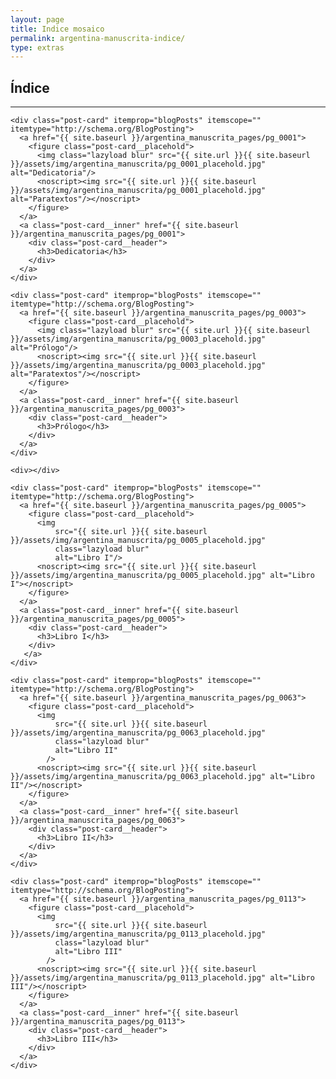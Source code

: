 ```yaml
---
layout: page
title: Indice mosaico
permalink: argentina-manuscrita-indice/
type: extras
---
```


<h2>Índice</h2>

<hr/>

<div class="container">
  <div class="post-list" itemscope="" itemtype="http://schema.org/Blog">

<!-- Dedicatoria -->
    <div class="post-card" itemprop="blogPosts" itemscope="" itemtype="http://schema.org/BlogPosting">
      <a href="{{ site.baseurl }}/argentina_manuscrita_pages/pg_0001">
        <figure class="post-card__placehold">
          <img class="lazyload blur" src="{{ site.url }}{{ site.baseurl }}/assets/img/argentina_manuscrita/pg_0001_placehold.jpg" alt="Dedicatoria"/>
          <noscript><img src="{{ site.url }}{{ site.baseurl }}/assets/img/argentina_manuscrita/pg_0001_placehold.jpg" alt="Paratextos"/></noscript>
        </figure>
      </a>
      <a class="post-card__inner" href="{{ site.baseurl }}/argentina_manuscrita_pages/pg_0001">
        <div class="post-card__header">
          <h3>Dedicatoria</h3>
        </div>
      </a>
    </div>
<!-- Prologo -->
    <div class="post-card" itemprop="blogPosts" itemscope="" itemtype="http://schema.org/BlogPosting">
      <a href="{{ site.baseurl }}/argentina_manuscrita_pages/pg_0003">
        <figure class="post-card__placehold">
          <img class="lazyload blur" src="{{ site.url }}{{ site.baseurl }}/assets/img/argentina_manuscrita/pg_0003_placehold.jpg" alt="Prólogo"/>
          <noscript><img src="{{ site.url }}{{ site.baseurl }}/assets/img/argentina_manuscrita/pg_0003_placehold.jpg" alt="Paratextos"/></noscript>
        </figure>
      </a>
      <a class="post-card__inner" href="{{ site.baseurl }}/argentina_manuscrita_pages/pg_0003">
        <div class="post-card__header">
          <h3>Prólogo</h3>
        </div>
      </a>
    </div>
<!-- Div vacia para alinear libros -->
    <div></div>
<!-- Libr I --> 
    <div class="post-card" itemprop="blogPosts" itemscope="" itemtype="http://schema.org/BlogPosting">
      <a href="{{ site.baseurl }}/argentina_manuscrita_pages/pg_0005">
        <figure class="post-card__placehold">
          <img
              src="{{ site.url }}{{ site.baseurl }}/assets/img/argentina_manuscrita/pg_0005_placehold.jpg"
              class="lazyload blur"
              alt="Libro I"/> 
          <noscript><img src="{{ site.url }}{{ site.baseurl }}/assets/img/argentina_manuscrita/pg_0005_placehold.jpg" alt="Libro I"></noscript>
        </figure>
      </a>
      <a class="post-card__inner" href="{{ site.baseurl }}/argentina_manuscrita_pages/pg_0005">
        <div class="post-card__header">
          <h3>Libro I</h3>
        </div>
       </a>
    </div>
 <!-- Libr II -->    
    <div class="post-card" itemprop="blogPosts" itemscope="" itemtype="http://schema.org/BlogPosting">
      <a href="{{ site.baseurl }}/argentina_manuscrita_pages/pg_0063">
        <figure class="post-card__placehold">
          <img
              src="{{ site.url }}{{ site.baseurl }}/assets/img/argentina_manuscrita/pg_0063_placehold.jpg"
              class="lazyload blur"
              alt="Libro II"
            />
          <noscript><img src="{{ site.url }}{{ site.baseurl }}/assets/img/argentina_manuscrita/pg_0063_placehold.jpg" alt="Libro II"/></noscript>
        </figure>
      </a>
      <a class="post-card__inner" href="{{ site.baseurl }}/argentina_manuscrita_pages/pg_0063">
        <div class="post-card__header">
          <h3>Libro II</h3>
        </div>
      </a>
    </div>
<!-- Libr III --> 
    <div class="post-card" itemprop="blogPosts" itemscope="" itemtype="http://schema.org/BlogPosting">
      <a href="{{ site.baseurl }}/argentina_manuscrita_pages/pg_0113">
        <figure class="post-card__placehold">
          <img
              src="{{ site.url }}{{ site.baseurl }}/assets/img/argentina_manuscrita/pg_0113_placehold.jpg"
              class="lazyload blur"
              alt="Libro III"
            />
          <noscript><img src="{{ site.url }}{{ site.baseurl }}/assets/img/argentina_manuscrita/pg_0113_placehold.jpg" alt="Libro III"/></noscript>
        </figure>
      </a>
      <a class="post-card__inner" href="{{ site.baseurl }}/argentina_manuscrita_pages/pg_0113">
        <div class="post-card__header">
          <h3>Libro III</h3>
        </div>
      </a>
    </div>

  </div>
</div>
<br/>

